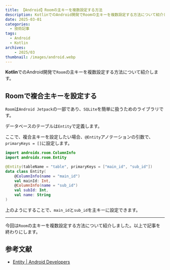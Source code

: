 ```yaml
---
title: 【Android】Roomの主キーを複数設定する方法
description: KotlinでのAndroid開発でRoomの主キーを複数設定する方法について紹介します。
date: 2025-03-01
categories: 
  - 技術記事
tags: 
  - Android
  - Kotlin
archives:
    - 2025/03
thumbnail: /images/android.webp
---
```


**Kotlin**でのAndroid開発で`Room`の主キーを複数設定する方法について紹介します。

<!--more-->

## Roomで複合主キーを設定する

`Room`は`Android Jetpack`の一部であり、`SQLite`を簡単に扱うためのライブラリです。

データベースのテーブルは`Entity`で定義します。

ここで、複合主キーを設定したい場合、`@Entity`アノテーションの引数で、`primaryKeys = []`に設定します。

```kotlin {lineNos="inline", name="Entity.㏏"}
import androidx.room.ColumnInfo
import androidx.room.Entity

@Entity(tableName = "table", primaryKeys = ["main_id", "sub_id"])
data class Entity(
    @ColumnInfo(name = "main_id")
    val mainId: Int,
    @ColumnInfo(name = "sub_id")
    val subId: Int,
    val name: String
)
```

上のようにすることで、`main_id`と`sub_id`を主キーに設定できます。

* * *

今回は`Room`の主キーを複数設定する方法について紹介しました。以上で記事を終わりにします。

## 参考文献

* [Entity | Android Developers](https://developer.android.com/reference/androidx/room/Entity)
